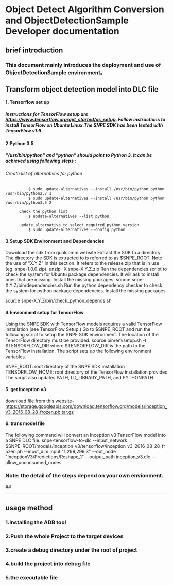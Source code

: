 # Object Detect Algorithm Conversion and ObjectDetectionSample Developer documentation

## brief introduction

### This document mainly introduces the deployment and use of ObjectDetectionSample environment。

## Transform object detection model into DLC file

#### 1. Tensorflow set up

##### Instructions for TensorFlow setup are https://www.tensorflow.org/get_started/os_setup. Follow instructions to install TensorFlow on Ubuntu Linux.The SNPE SDK has been tested with TensorFlow v1.6

#### 2.Python 3.5

##### "/usr/bin/python" and "python" should point to Python 3. It can be achieved using following steps :

###### Create list of alternatives for python

```
          $ sudo update-alternatives --install /usr/bin/python python /usr/bin/python2.7 1
          $ sudo update-alternatives --install /usr/bin/python python /usr/bin/python3.5 2

      Check the python list
          $ update-alternatives --list python

      update alternative to select required python version
          $ sudo update-alternatives --config python
```

#### 3.Setup SDK Environment and Dependencies

  Download the sdk from qualcomm website Extract the SDK to a directory. The directory the SDK is extracted to is referred to as $SNPE_ROOT. Note the use of "X.Y.Z" in this section. It  refers to the release zip that is in use (eg. snpe-1.0.0.zip). unzip -X snpe-X.Y.Z.zip Run the dependencies script to check the system for Ubuntu package  dependencies. It will ask to install ones that are missing. Install the  missing packages. source snpe-X.Y.Z/bin/dependencies.sh Run the python dependency checker to check the system for python package dependencies. Install the missing packages.

source snpe-X.Y.Z/bin/check_python_depends.sh

#### 4.Envionment setup for TensorFlow

  Using the SNPE SDK with TensorFlow models requires a valid  TensorFlow installation (see TensorFlow Setup.) Go to $SNPE_ROOT and run the following script to setup the SNPE SDK  environment. The location of the TensorFlow directory must be provided. source bin/envsetup.sh -t $TENSORFLOW_DIR where $TENSORFLOW_DIR is the path to the TensorFlow installation. The script sets up the following environment variables.

 SNPE_ROOT: root directory of the SNPE SDK installation TENSORFLOW_HOME: root directory of the TensorFlow installation provided The script also updates PATH, LD_LIBRARY_PATH, and PYTHONPATH.

#### 5. get Inception v3

   download file from this website- https://storage.googleapis.com/download.tensorflow.org/models/inception_v3_2016_08_28_frozen.pb.tar.gz

#### 6. trans model file

   The following command will convert an Inception v3 TensorFlow  model into a SNPE DLC file.   snpe-tensorflow-to-dlc --input_network  $SNPE_ROOT/models/inception_v3/tensorflow/inception_v3_2016_08_28_frozen.pb                       --input_dim input "1,299,299,3" --out_node  "InceptionV3/Predictions/Reshape_1" --output_path inception_v3.dlc                       --allow_unconsumed_nodes

### Note: the detail of the steps depend on your own envionment.

\## 

------

## usage method

### 1.Installing the ADB tool

### 2.Push the whole Project to the target devices

### 3.create a debug directory under the root of project

### 4.build the project into debug file

### 5.the executable file